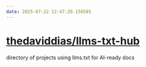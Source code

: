 ```yaml
---
date: 2025-07-22 12:47:20.156585
---
```


# [thedaviddias/llms-txt-hub](https://github.com/thedaviddias/llms-txt-hub)

directory of projects using llms.txt for AI-ready docs